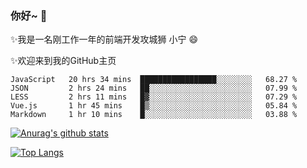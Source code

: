 ### 你好~  👋

✨我是一名刚工作一年的前端开发攻城狮 小宁 😄

✨欢迎来到我的GitHub主页
<!--
**7148505/7148505** is a ✨ _special_ ✨ repository because its `README.md` (this file) appears on your GitHub profile.

Here are some ideas to get you started:

- 🔭 I’m currently working on ...
- 🌱 I’m currently learning ...
- 👯 I’m looking to collaborate on ...
- 🤔 I’m looking for help with ...
- 💬 Ask me about ...
- 📫 How to reach me: ...
- 😄 Pronouns: ...
- ⚡ Fun fact: ...
-->

<!--START_SECTION:waka-->
```text
JavaScript   20 hrs 34 mins  █████████████████░░░░░░░░   68.27 % 
JSON         2 hrs 24 mins   ██░░░░░░░░░░░░░░░░░░░░░░░   07.99 % 
LESS         2 hrs 11 mins   █▓░░░░░░░░░░░░░░░░░░░░░░░   07.29 % 
Vue.js       1 hr 45 mins    █▒░░░░░░░░░░░░░░░░░░░░░░░   05.84 % 
Markdown     1 hr 10 mins    █░░░░░░░░░░░░░░░░░░░░░░░░   03.88 % 
```
<!--END_SECTION:waka-->

[![Anurag's github stats](https://github-readme-stats.vercel.app/api?username=ZhangNing-debug)](https://github.com/anuraghazra/github-readme-stats)

[![Top Langs](https://github-readme-stats.vercel.app/api/top-langs/?username=ZhangNing-debug&layout=compact)](https://github.com/anuraghazra/github-readme-stats)
